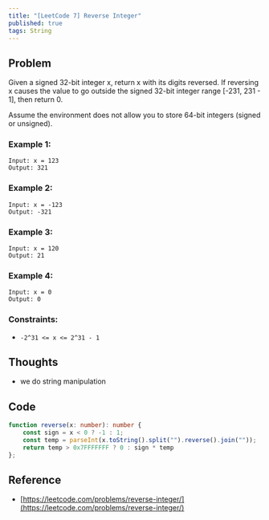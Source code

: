 ```yaml
---
title: "[LeetCode 7] Reverse Integer"
published: true
tags: String
---
```


## Problem

Given a signed 32-bit integer x, return x with its digits reversed. If reversing
x causes the value to go outside the signed 32-bit integer range [-231, 231 -
1], then return 0.

Assume the environment does not allow you to store 64-bit integers (signed or unsigned).

### Example 1:

```
Input: x = 123
Output: 321
```

### Example 2:

```
Input: x = -123
Output: -321
```

### Example 3:

```
Input: x = 120
Output: 21
```

### Example 4:

```
Input: x = 0
Output: 0
```
 
### Constraints:

- `-2^31 <= x <= 2^31 - 1`

## Thoughts

- we do string manipulation

## Code

```typescript
function reverse(x: number): number {
    const sign = x < 0 ? -1 : 1;
    const temp = parseInt(x.toString().split("").reverse().join(""));
    return temp > 0x7FFFFFFF ? 0 : sign * temp
};
```

## Reference

- [https://leetcode.com/problems/reverse-integer/](https://leetcode.com/problems/reverse-integer/)
